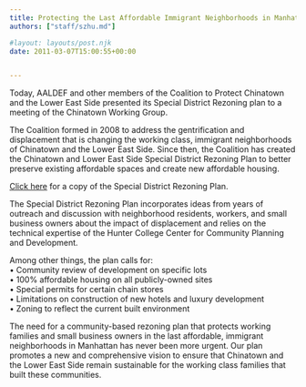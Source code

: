 ```yaml
---
title: Protecting the Last Affordable Immigrant Neighborhoods in Manhattan
authors: ["staff/szhu.md"]

#layout: layouts/post.njk
date: 2011-03-07T15:00:55+00:00


---
```


Today, AALDEF and other members of the Coalition to Protect Chinatown and the Lower East Side presented its Special District Rezoning plan to a meeting of the Chinatown Working Group.

The Coalition formed in 2008 to address the gentrification and displacement that is changing the working class, immigrant neighborhoods of Chinatown and the Lower East Side. Since then, the Coalition has created the Chinatown and Lower East Side Special District Rezoning Plan to better preserve existing affordable spaces and create new affordable housing. 

<a target="_blank" href="/uploads/pdf/CoalitionRezoningProposal022811.pdf">Click here</a> for a copy of the Special District Rezoning Plan. 

The Special District Rezoning Plan incorporates ideas from years of outreach and discussion with neighborhood residents, workers, and small business owners about the impact of displacement and relies on the technical expertise of the Hunter College Center for Community Planning and Development. 

Among other things, the plan calls for:  
•    Community review of development on specific lots  
•    100% affordable housing on all publicly-owned sites  
•    Special permits for certain chain stores  
•    Limitations on construction of new hotels and luxury development  
•    Zoning to reflect the current built environment 

The need for a community-based rezoning plan that protects working families and small business owners in the last affordable, immigrant neighborhoods in Manhattan has never been more urgent. Our plan promotes a new and comprehensive vision to ensure that Chinatown and the Lower East Side remain sustainable for the working class families that built these communities.
